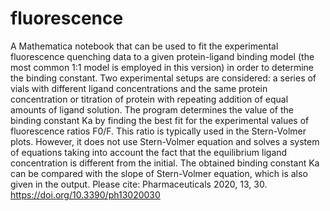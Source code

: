 # fluorescence
A Mathematica notebook that can be used to fit the experimental fluorescence quenching data to a given protein-ligand binding model (the most common 1:1 model is employed in this version) in order to determine the binding constant. Two experimental setups are considered: a series of vials with different ligand concentrations and the same protein concentration or titration of protein with repeating addition of equal amounts of ligand solution.
The program determines the value of the binding constant Ka by finding the best fit for the experimental values of fluorescence ratios F0/F. This ratio is typically used in the Stern-Volmer plots. However, it does not use Stern-Volmer equation and solves a system of equations taking into account the fact that the equilibrium ligand concentration is different from the initial. The obtained binding constant Ka can be compared with the slope of Stern-Volmer equation, which is also given in the output.
Please cite: Pharmaceuticals 2020, 13, 30. https://doi.org/10.3390/ph13020030
